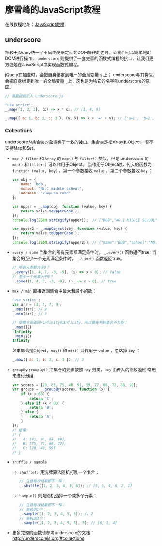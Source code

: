 # 廖雪峰的JavaScript教程

在线教程地址：[JavaScript教程](https://www.liaoxuefeng.com/wiki/001434446689867b27157e896e74d51a89c25cc8b43bdb3000)

## underscore
相较于jQuery统一了不同浏览器之间的DOM操作的差异，让我们可以简单地对DOM进行操作，
`underscore` 则提供了一套完善的函数式编程的接口，让我们更方便地在JavaScript中实现函数式编程。

jQuery在加载时，会把自身绑定到唯一的全局变量 `$` 上；
underscore与其类似，会把自身绑定到唯一的全局变量 `_`上，这也是为啥它的名字叫underscore的原因。

```javascript
// 需要提前引入 underscore.js

'use strict';
_.map([1, 2, 3], (x) => x * x); // [1, 4, 9]

_.map({ a: 1, b: 2, c: 3 }, (v, k) => k + '=' + v); // ['a=1', 'b=2', 'c=3']
```

### Collections
underscore为集合类对象提供了一致的接口。集合类是指Array和Object，暂不支持Map和Set。

* `map / filter`
  和 `Array` 的 `map()` 与 `filter()` 类似，但是 underscore 的 `map()` 和 `filter()` 可以作用于Object。
  当作用于Object时，传入的函数为 `function (value, key)` ，第一个参数接收 `value` ，第二个参数接收 `key` ：
      
    ```javascript
    var obj = {
        name: 'bob',
        school: 'No.1 middle school',
        address: 'xueyuan road'
    };
    
    var upper = _.map(obj, function (value, key) {
        return value.toUpperCase();
    });
    console.log(JSON.stringify(upper));  // ["BOB","NO.1 MIDDLE SCHOOL","XUEYUAN ROAD"]
    
    var upper2 = _.mapObject(obj, function (value, key) {
        return value.toUpperCase();
    });
    console.log(JSON.stringify(upper2)); // {"name":"BOB","school":"NO.1 MIDDLE SCHOOL","address":"XUEYUAN ROAD"}
    ```

* `every / some`
当集合的所有元素都满足条件时， `_.every()` 函数返回true;
当集合的至少一个元素满足条件时， `_.some()` 函数返回true。

    ```javascript
    // 所有元素都大于0？
    _.every([1, 4, 7, -3, -9], (x) => x > 0); // false
    // 至少一个元素大于0？
    _.some([1, 4, 7, -3, -9], (x) => x > 0); // true
    ```
    
* `max / min`
  直接返回集合中最大和最小的数：

    ```javascript
    'use strict';
    var arr = [3, 5, 7, 9];
    _.max(arr); // 9
    _.min(arr); // 3
    
    // 空集合会返回-Infinity和Infinity，所以要先判断集合不为空：
    _.max([])
    -Infinity
    _.min([])
    Infinity
    ```
   如果集合是Object，`max()` 和 `min()` 只作用于 `value` ，忽略掉 `key` ：

    ```javascript
    _.max({ a: 1, b: 2, c: 3 }); // 3
    ```

* `groupBy`
  `groupBy()` 把集合的元素按照 `key` 归类，`key` 由传入的函数返回.常用来进行分组
  
  ```javascript
  var scores = [20, 81, 75, 40, 91, 59, 77, 66, 72, 88, 99];
  var groups = _.groupBy(scores, function (x) {
      if (x < 60) {
          return 'C';
      } else if (x < 80) {
          return 'B';
      } else {
          return 'A';
      }
  });
  // 结果:
  // {
  //   A: [81, 91, 88, 99],
  //   B: [75, 77, 66, 72],
  //   C: [20, 40, 59]
  // }
  ```


* `shuffle / sample`
   * `shuffle()` 用洗牌算法随机打乱一个集合：

      ```javascript
      // 注意每次结果都不一样：
      _.shuffle([1, 2, 3, 4, 5, 6]); // [3, 5, 4, 6, 2, 1]
      ```

   * `sample()` 则是随机选择一个或多个元素：

      ```javascript
      // 注意每次结果都不一样：
      // 随机选1个：
      _.sample([1, 2, 3, 4, 5, 6]); // 2
      // 随机选3个：
      _.sample([1, 2, 3, 4, 5, 6], 3); // [6, 1, 4]
      ```

* 更多完整的函数请参考underscore的文档：http://underscorejs.org/#collections